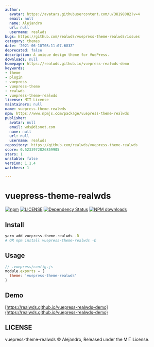 ```yaml
---
author:
  avatar: https://avatars.githubusercontent.com/u/38198082?v=4
  email: null
  name: Alejandro
  url: null
  username: realwds
bugs: https://github.com/realwds/vuepress-theme-realwds/issues
category: themes
date: '2021-06-10T08:11:07.683Z'
deprecated: false
description: A unique design theme for VuePress.
downloads: null
homepage: https://realwds.github.io/vuepress-realwds-demo
keywords:
- theme
- plugin
- vuepress
- vuepress-theme
- realwds
- vuepress-theme-realwds
license: MIT License
maintainers: null
name: vuepress-theme-realwds
npm: https://www.npmjs.com/package/vuepress-theme-realwds
publisher:
  avatar: null
  email: wds@disnot.com
  name: null
  url: null
  username: realwds
repository: https://github.com/realwds/vuepress-theme-realwds
score: 0.5233972826859905
stars: 1
unstable: false
version: 1.1.4
watchers: 1

---
```


# vuepress-theme-realwds

[![npm](https://img.shields.io/npm/v/vuepress-theme-realwds.svg)](https://www.npmjs.com/package/vuepress-theme-realwds)
[![LICENSE](https://img.shields.io/npm/l/vuepress-theme-realwds.svg)](https://github.com/realwds/vuepress-theme-realwds/blob/master/LICENSE)
[![Dependency Status](https://david-dm.org/realwds/vuepress-theme-realwds.svg?theme=shields.io)](https://david-dm.org/realwds/vuepress-theme-realwds)
[![NPM downloads](https://badgen.net/npm/dm/vuepress-theme-realwds)](https://npmjs.com/package/vuepress-theme-realwds)


## Install

``` sh
yarn add vuepress-theme-realwds -D
# OR npm install vuepress-theme-realwds -D
```

## Usage

``` js
// .vuepress/config.js
module.exports = {
  theme: 'vuepress-theme-realwds'
}
```

## Demo

[https://realwds.github.io/vuepress-realwds-demo](https://realwds.github.io/vuepress-realwds-demo)

## LICENSE

vuepress-theme-realwds © Alejandro, Released under the MIT License.
